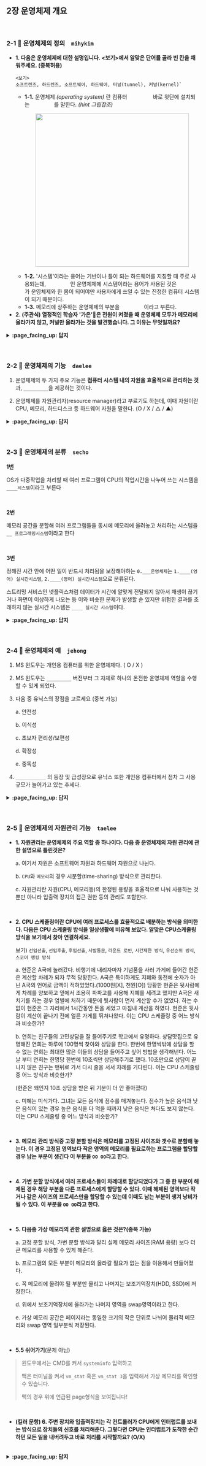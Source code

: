 ## 2장 운영체제 개요

<br>

### 2-1 :fallen_leaf: 운영체제의 정의　`mihykim`
- __1. 다음은 운영체제에 대한 설명입니다. <보기>에서 알맞은 단어를 골라 빈 칸을 채워주세요. (중복허용)__
  ```
  <보기>
  소프트렌즈, 하드렌즈, 소프트웨어, 하드웨어, 터널(tunnel), 커널(kernel)`
  ```
  - __1-1.__ 운영체제 _(operating system)_ 란 컴퓨터 `　　　　　` 바로 윗단에 설치되는 `　　　　　`를 말한다. _(hint 그림참조)_
      <p align="center"><img src="https://user-images.githubusercontent.com/60066472/94353896-f8012200-00b0-11eb-9e8a-e1dc23f711e7.png" width="400"></p>
  - __1-2.__ '시스템'이라는 용어는 기반이나 틀이 되는 하드웨어를 지칭할 때 주로 사용되는데, `　　　　　`인 운영체제에 시스템이라는 용어가 사용된 것은 `　　　　　`가 운영체제와 한 몸이 되어야만 사용자에게 쓰일 수 있는 진정한 컴퓨터 시스템이 되기 때문이다.
  - __1-3.__ 메모리에 상주하는 운영체제의 부분을 `　　　　　`이라고 부른다.
- __2. (주관식) 열정적인 학습자 '가은'👩은 전원이 켜졌을 때 운영체제 모두가 메모리에 올라가지 않고, 커널만 올라가는 것을 발견했습니다. 그 이유는 무엇일까요?__

<details>
<summary> <b> :page_facing_up: 답지 </b>  </summary>
<div markdown="1">
  
- __1. 다음은 운영체제에 대한 설명입니다. <보기>에서 알맞은 단어를 골라 빈 칸을 채워주세요. (중복허용)__
  ```
  <보기> 소프트렌즈, 하드렌즈, 소프트웨어, 하드웨어, 터널(tunnel), 커널(kernel)`
  ```
  - __1-1.__  운영체제(operating system)란 컴퓨터 `하드웨어` 바로 윗단에 설치되는 `소프트웨어`를 말한다.
  - __1-2.__ '시스템'은 주로 기반이 되는 하드웨어를 지칭하는 용어인데, `소프트웨어`인 운영체제에 시스템이라는 용어가 사용된 것은 `하드웨어`가 운영체제와 한 몸이 되어야만 사용자에게 쓰일 수 있는 진정한 컴퓨터 시스템이 되기 때문이다.
  - __1-3.__ 메모리에 상주하는 운영체제의 부분을 `커널`이라고 부른다.
- __2. (주관식) 열정적인 학습자 '가은'👩은 전원이 켜졌을 때 운영체제 모두가 메모리에 올라가지 않고, 커널만 올라가는 것을 발견했습니다. 그 이유는 무엇일까요?__
  - 정답: 한정된 메모리를 효율적으로 사용하기 위해
  - 소프트웨어가 실행되려면 메모리에 그 프로그램이 올라가 있어야 한다. 운영체제 자체도 하나의 소프트트웨어로서 전원이 켜짐과 동시에 메모리에 올라간다. 하지만 운영체제 처럼 규모가 큰 프로그램이 모두 메모리에 올라간다면 한정된 메모리 공간의 낭비가 심할 것이다. 따라서 운영체제 중 항상 필요한 부분만을 전원이 켜짐과 동시에 메모리에 올려놓고 그렇지 않은 부분은 필요할 때 메모리에 올려서 사용하게 된다.

</div>
</details>
<br><br>

### 2-2 :fallen_leaf: 운영체제의 기능　`daelee`

1. 운영체제의 두 가지 주요 기능은 **컴퓨터 시스템 내의 자원을 효율적으로 관리하는 것**과, `_________`을 제공하는 것이다.



2. 운영체제를 자원관리자(resource manager)라고 부르기도 하는데, 이때 자원이란 CPU, 메모리, 하드디스크 등 하드웨어 자원을 말한다. (O / X / △ / ▲)



<details>
<summary> <b> :page_facing_up: 답지 </b>  </summary>
<div markdown="1">
  
1. 운영체제의 두 가지 주요 기능은 **컴퓨터 시스템 내의 자원을 효율적으로 관리하는 것**과, `_________`을 제공하는 것이다.

   > 정답 : 컴퓨터 시스템을 편리하게 사용할 수 있는 환경
   >
   > 컴퓨터의 복잡한 구조를 알지 못해도 **추상화된 인터페이스**를 통해 쉽게 프로그램을 사용할 수 있도록 해준다. 
   >
   > 위 두 가지 주요 기능 외에도, 운영체제는 컴퓨터의 보안 및 보호 기능을 수행한다.

2. 운영체제를 자원관리자(resource manager)라고 부르기도 하는데, 이때 자원이란 CPU, 메모리, 하드디스크 등 하드웨어 자원을 말한다. (O / X / △ / ▲)

   > 정답 : △
   >
   > 운영체제를 자원관리자(resource manager)라고 부르기도 하는데, 이때 자원이란 CPU, 메모리 등 하드웨어 자원뿐 아니라 소프트웨어 자원까지를 말한다

</div>
</details>
<br><br>


### 2-3 :fallen_leaf: 운영체제의 분류　`secho`

**1번**

OS가 다중작업을 처리할 때 여러 프로그램이 CPU의 작업시간을 나누어 쓰는 시스템을 `____시스템`이라고 부른다 

<br>

**2번**

메모리 공간을 분할해 여러 프로그램들을 동시에 메모리에 올려놓고 처리하는 시스템을 `__ 프로그래밍시스템`이라고 한다

<br>

**3번**

정해진 시간 안에 어떤 일이 반드시 처리됨을 보장해야하는 `0.___운영체제`는 `1.____(영어) 실시간시스템`, `2.____(영어) 실시간시스템`으로 분류된다.

스트리밍 서비스인 넷플릭스처럼 데이터가 시간에 알맞게 전달되지 않아서 재생이 끊기거나 화면이 이상하게 나오는 등 이와 비슷한 문제가 발생할 순 있지만 위험한 결과를 초래하지 않는 실시간 시스템은 `____ 실시간 시스템`이다.







<details>
<summary> <b> :page_facing_up: 답지 </b>  </summary>
<div markdown="1">

- 1번 답지.

OS가 다중작업을 처리할 때 여러 프로그램이 **하나의** CPU의 작업시간을 나누어 쓰는 시스템을 `시분할시스템`이라고 부른다 

- 2번 답지

메모리 공간을 분할해 여러 프로그램들을 동시에 메모리에 올려놓고 처리하는 시스템을 `다중 프로그래밍시스템`이라고 한다

- 3번 답지

정해진 시간 안에 어떤 일이 반드시 처리됨을 보장해야하는 `0. 실시간 운영체제`는 `1.hard (영어) 실시간시스템`, `2.soft (영어) 실시간시스템`으로 분류된다.

 스트리밍 서비스인 넷플릭스처럼 데이터가 시간에 알맞게 전달되지 않아서 재생이 끊기거나 화면이 이상하게 나오는 등 이와 비슷한 문제가 발생할 순 있지만 위험한 결과를 초래하지 않는 실시간 시스템은 `soft 실시간 시스템`이다.



</div>
</details>
<br><br>

### 2-4 :fallen_leaf: 운영체제의 예　`jehong`

1. MS 윈도우는 개인용 컴퓨터를 위한 운영체제다. ( O / X )

2. MS 윈도우는 `_________` 버전부터 그 자체로 하나의 온전한 운영체제 역할을 수행할 수 있게 되었다.

3. 다음 중 유닉스의 장점을 고르세요 (중복 가능)

   a. 안전성

   b. 이식성

   c. 초보자 편리성/보편성

   d. 확장성

   e. 중독성

4. `___________` 의 등장 및 급성장으로 유닉스 또한 개인용 컴퓨터에서 점차 그 사용 규모가 늘어가고 있는 추세다.

<details>
<summary> <b> :page_facing_up: 답지 </b>  </summary>
<div markdown="1">

1. MS 윈도우는 개인용 컴퓨터를 위한 운영체제다. ( O ) **p.54**

   >**답** O

2. MS 윈도우는 `윈도우95` 버전부터 그 자체로 하나의 온전한 운영체제 역할을 수행할 수 있게 되었다. **p.54**

3. 다음 중 유닉스의 장점을 고르세요 (중복 가능) **p.56**

   **a. 안전성**

   **b. 이식성**

   c. 초보자 편리성/보편성

   **d. 확장성**

   e. 중독성

   >**a. 안정성**
   >
   >오랜 전통을 지닌 운영체제로 안정성을 가장 큰 장점으로 한다.
   >
   >**b. 이식성**
   >
   >사람이 이해하기 편한 고급언어인 C언어로 작성되어 다른 기종에 이식하는 것이 비교적 쉽다 .
   >
   >**d. 확장성**
   >
   >하드웨어 기술이나 소프트웨어 기술이 발전하더라도 확장성을 지원할 수 있게 설계되어 급변하는 기술 환경 속에서도 현재까지 널리 사용되고 있다.
   >


   

4. `리눅스(Linux)` 의 등장 및 급성장으로 유닉스 또한 개인용 컴퓨터에서 점차 그 사용 규모가 늘어가고 있는 추세다. **p.57**

</div>
</details>
<br><br>

### 2-5 :fallen_leaf: 운영체제의 자원관리 기능　`taelee`

- __1. 자원관리는 운영체제의 주요 역할 중 하나이다. 다음 중 운영체제의 자원 관리에 관한 설명으로 틀린것은?__

  a. 여기서 자원은 소프트웨어 자원과 하드웨어 자원으로 나뉜다.
  
  b. `CPU`와 `메모리`의 경우 시분할(time-sharing) 방식으로 관리한다.
  
  c. 자원관리란 자원(CPU, 메모리등)의 한정된 용량을 효율적으로 
     나눠 사용하는 것뿐만 아니라 입출력 장치의 접근 권한 등의 관리도 포함한다.



<br>

- __2. CPU 스케줄링이란 CPU에 여러 프로세스를 효율적으로 배분하는 방식을 의미한다. 다음은 CPU 스케줄링 방식을 일상생활에 비유해 보았다. 알맞은 CPU스케줄링 방식을 보기에서 찾아 연결하세요.__
  
  보기) `선입선출`, `선입후출`, `후입선출`, `사발통문`,  `라운드 로빈`, `시간제한 방식`, `우선순위 방식`, `스코어 랭킹 방식`

  a. 현준은 A국에 놀러갔다. 비행기에 내리자마자 기념품을 사러 가게에 들어간 현준은 계산할 차례가 되자 무척 당황한다. A국은 특이하게도 지폐와 동전에 숫자가 아닌 A국의 언어로 금액이 적혀있었다.(1000원[X], 천원[O]) 당황한 현준은 뒷사람에게 차례를 양보하고 옆에서 조용히 파파고를 사용해 지폐를 세려고 했지만 A국은 새치기를 하는 경우 엄벌에 처하기 때문에 뒷사람이 먼저 계산할 수가 없었다. 하는 수없이 현준은 그 자리에서 1시간동안 돈을 세었고 마침내 계산을 하였다. 현준은 뒷사람이 계산이 끝나기 전에 얼른 가게를 뛰쳐나왔다. 이는 CPU 스케줄링 중 어느 방식과 비슷한가?

  b. 연희는 친구들의 고민상담을 잘 들어주기로 학교에서 유명하다. 상담맛집으로 유명해진 연희는 하루에 100명씩 찾아와 상담을 한다. 한번에 한명씩밖에 상담을 할 수 없는 연희는 최대한 많은 이들의 상담을 들어주고 싶어 방법을 생각해낸다. 어느날 부터 연희는 한명당 한번에 10초씩만 상담해주기로 했다. 10초만으로 상담이 끝나지 않은 친구는 맨뒤로 가서 다시 줄을 서서 차례를 기다린다. 이는 CPU 스케줄링 중 어느 방식과 비슷한가? 

  (현준은 왜인지 10초 상담을 받은 뒤 기분이 더 안 좋아졌다)

  c. 미혜는 미식가다. 그녀는 모든 음식에 점수를 매겨놓는다. 점수가 높은 음식과 낮은 음식이 있는 경우 높은 음식을 다 먹을 때까지 낮은 음식은 쳐다도 보지 않는다. 이는 CPU 스케줄링 중 어느 방식과 비슷한가?

  
<br>
  
- __3. 메모리 관리 방식중 고정 분할 방식은 메모리를 고정된 사이즈와 갯수로 분할해 놓는다. 이 경우 고정된 영역보다 작은 영역의 메모리를 필요로하는 프로그램을 할당할 경우 남는 부분이 생긴다 이 부분을 `OO OO`라고 한다.__

  
<br>

- __4. 가변 분할 방식에서 여러 프로세스들이 차례대로 할당되었다가 그 중 한 부분이 해제된 경우 해당 부분을 다른 프로세스에게 할당할 수 있다. 이때 해제된 영역보다 작거나 같은 사이즈의 프로세스만을 할당할 수 있는데 이때도 남는 부분이 생겨 낭비가 될 수 있다. 이 부분을 `OO OO`라고 한다.__

<br>

- __5. 다음중 가상 메모리의 관한 설명으로 옳은 것은?(중복 가능)__

  a. 고정 분할 방식, 가변 분할 방식과 달리 실제 메모리 사이즈(RAM 용량) 보다 더 큰 메모리를 사용할 수 있게 해준다. 
  
  b. 프로그램의 모든 부분이 메모리의 올라갈 필요가 없는 점을 이용해서 만들어졌다.
  
  c. 꼭 메모리에 올려야 될 부분만 올리고 나머지는 보조기억장치(HDD, SSD)에 저장한다.
  
  d. 위에서 보조기억장치에 올라가는 나머지 영역을 swap영역이라고 한다.
  
  e. 가상 메모리 공간은 페이지라는 동일한 크기의 작은 단위로 나뉘어 물리적 메모리와 swap 영역 일부분씩 저장된다. 
  
  
<br>
  
- __5.5 쉬어가기__(문제 아님)

>윈도우에서는 CMD를 켜서 `systeminfo` 입력하고
>
>맥은 터미널을 켜서 `vm_stat` 혹은 `vm_stat 3`을 입력해서 가상 메모리를 확인할 수 있습니다.
>
>맥의 경우 위에 언급된 page형식을 보여집니다!
  
  
<br>

- __(킬러 문항) 6. 주변 장치와 입출력장치는 각 컨트롤러가 CPU에게 인터럽트를 보내는 방식으로 장치들의 신호를 처리해준다. 그렇다면 CPU는 인터럽트가 도착한 순간 하던 모든 일을 내버려두고 바로 처리를 시작할까요? (O/X)__

<br>
  
<details>
<summary> <b> :page_facing_up: 답지 </b>  </summary>
<div markdown="1">

- __1. 자원관리는 운영체제의 주요 역할 중 하나이다. 다음 중 운영체제의 자원 관리에 관한 설명으로 틀린것은?__

  a. 여기서 자원은 소프트웨어 자원과 하드웨어 자원으로 나뉜다.
  
  b. __`CPU`와 `메모리`의 경우 시분할(time-sharing) 방식으로 관리한다.__(정답)
      __메모리의 경우 주소를 이용한 공간분할(space_sharing)방식으로 관리한다. __
      
  c. 자원관리란 자원(CPU, 메모리등)의 한정된 용량을 효율적으로 
     나눠 사용하는 것뿐만 아니라 입출력 장치의 접근 권한 등의 관리도 포함한다.



<br>
- __2. CPU 스케줄링이란 CPU에 여러 프로세스를 효율적으로 배분하는 방식을 의미한다. 다음은 CPU 스케줄링 방식을 일상생활에 비유해 보았다. 알맞은 CPU스케줄링 방식을 보기에서 찾아 연결하세요.__
  보기) `선입선출`, `선입후출`, `후입선출`, `사발통문`,  `라운드 로빈`, `시간제한 방식`, `우선순위 방식`, `스코어 랭킹 방식`

  a. 현준은 A국에 놀러갔다. 비행기에 내리자마자 기념품을 사러 가게에 들어간 현준은 계산할 차례가 되자 무척 당황한다. A국은 특이하게도 지폐와 동전에 숫자가 아닌 A국의 언어로 금액이 적혀있었다.(1000원[X], 천원[O]) 당황한 현준은 뒷사람에게 차례를 양보하고 옆에서 조용히 파파고를 사용해 지폐를 세려고 했지만 A국은 새치기를 하는 경우 엄벌에 처하기 때문에 뒷사람이 먼저 계산할 수가 없었다. 하는 수없이 현준은 그 자리에서 1시간동안 돈을 세었고 마침내 계산을 하였다. 현준은 뒷사람이 계산이 끝나기 전에 얼른 가게를 뛰쳐나왔다. 이는 CPU 스케줄링 중 어느 방식과 비슷한가? __정답: 선입선출__

  b. 연희는 친구들의 고민상담을 잘 들어주기로 학교에서 유명하다. 상담맛집으로 유명해진 연희는 하루에 100명씩 찾아와 상담을 한다. 한번에 한명씩밖에 상담을 할 수 없는 연희는 최대한 많은 이들의 상담을 들어주고 싶어 방법을 생각해낸다. 어느날 부터 연희는 한명당 한번에 10초씩만 상담해주기로 했다. 10초만으로 상담이 끝나지 않은 친구는 맨뒤로 가서 다시 줄을 서서 차례를 기다린다. 이는 CPU 스케줄링 중 어느 방식과 비슷한가?   __ 정답: 라운드 로빈__

  (현준은 왜인지 10초 상담을 받은 뒤 기분이 더 안 좋아졌다)

  c. 미혜는 미식가다. 그녀는 모든 음식에 점수를 매겨놓는다. 점수가 높은 음식과 낮은 음식이 있는 경우 높은 음식을 다 먹을 때까지 낮은 음식은 쳐다도 보지 않는다. 이는 CPU 스케줄링 중 어느 방식과 비슷한가? __ 정답: 우선순위 방식__
<br>

- __3. 메모리 관리 방식중 고정 분할 방식은 메모리를 고정된 사이즈와 갯수로 분할해 놓는다. 이 경우 고정된 영역보다 작은 영역의 메모리를 필요로하는 프로그램을 할당할 경우 남는 부분이 생긴다 이 부분을 `OO OO`라고 한다.__  __정답: 내부 조각__

<br>

- __4. 가변 분할 방식에서 여러 프로세스들이 차례대로 할당되었다가 그 중 한 부분이 해제된 경우 해당 부분을 다른 프로세스에게 할당할 수 있다. 이때 해제된 영역보다 작거나 같은 사이즈의 프로세스만을 할당할 수 있는데 이때도 남는 부분이 생겨 낭비가 될 수 있다. 이 부분을 `OO OO`라고 한다.__ __정답: 외부 조각__

<br>

- __5. 다음중 가상 메모리의 관한 설명으로 옳은 것은?(중복 가능)__ __정답: a, b, c, d, e (전부 옳음)__

  a. 고정 분할 방식, 가변 분할 방식과 달리 실제 메모리 사이즈(RAM 용량) 보다 더 큰 메모리를 사용할 수 있게 해준다. 
  
  b. 프로그램의 모든 부분이 메모리의 올라갈 필요가 없는 점을 이용해서 만들어졌다.
  
  c. 꼭 메모리에 올려야 될 부분만 올리고 나머지는 보조기억장치(HDD, SSD)에 저장한다.
  
  d. 위에서 보조기억장치에 올라가는 나머지 영역을 swap영역이라고 한다.
  
  e. 가상 메모리 공간은 페이지라는 동일한 크기의 작은 단위로 나뉘어 물리적 메모리와 swap 영역 일부분씩 저장된다. 

<br>  

- __5.5 쉬어가기__(문제 아님)

>윈도우에서는 CMD를 켜서 `systeminfo` 입력하고
>
>맥은 터미널을 켜서 `vm_stat` 혹은 `vm_stat 3`을 입력해서 가상 메모리를 확인할 수 있습니다.
>
>맥의 경우 위에 언급된 page형식을 보여집니다!

<br>

- __(킬러 문항) 6. 주변 장치와 입출력장치는 각 컨트롤러가 CPU에게 인터럽트를 보내는 방식으로 장치들의 신호를 처리해준다. 그렇다면 CPU는 인터럽트가 도착한 순간 하던 모든 일을 내버려두고 바로 처리를 시작할까요? (O/X)__

__정답 : X__
공룡책에 의하면 CPU는 현재 실행중인 명령어를 처리한 뒤 인터럽트가 있는지 검사하고 실행한다고 합니다.
⬇ 공룡책 해당 부분 정리

- CPU는 인터럽트 요청 라인(interrupt request line)을 통해 컨트롤러가 보낸 인터럽트 신호를 감지한다.
- CPU는 하나의 명령어 실행을 끝내면 인터럽트 발생 여부 확인
![](https://images.velog.io/images/taelee/post/1a08e793-979d-44a3-b302-ecfe3c689321/image.png)


</div>
</details>
<br><br>
